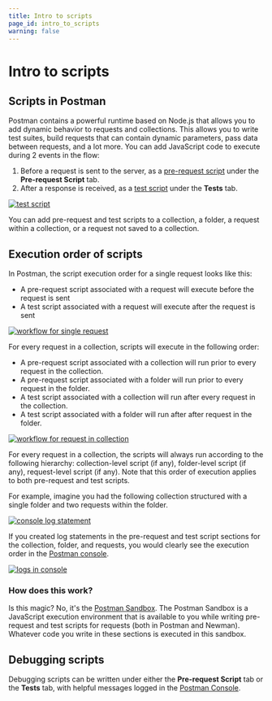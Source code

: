```yaml
---
title: Intro to scripts
page_id: intro_to_scripts
warning: false
---
```


# Intro to scripts

## Scripts in Postman

Postman contains a powerful runtime based on Node.js that allows you to add dynamic behavior to requests and collections. This allows you to write test suites, build requests that can contain dynamic parameters, pass data between requests, and a lot more. You can add JavaScript code to execute during 2 events in the flow:

1. Before a request is sent to the server, as a [pre-request script](/postman/scripts/pre_request_scripts.md) under the **Pre-request Script** tab.
2. After a response is received, as a [test script](/postman/scripts/test_scripts.md) under the **Tests** tab.

[![test script](https://s3.amazonaws.com/postman-static-getpostman-com/postman-docs/Test_script1.png)](https://s3.amazonaws.com/postman-static-getpostman-com/postman-docs/WS-randomScripts2.png)

You can add pre-request and test scripts to a collection, a folder, a request within a collection, or a request not saved to a collection.

## Execution order of scripts

In Postman, the script execution order for a single request looks like this:

* A pre-request script associated with a request will execute before the request is sent
* A test script associated with a request will execute after the request is sent

[![workflow for single request](https://s3.amazonaws.com/postman-static-getpostman-com/postman-docs/req-resp.png)](https://s3.amazonaws.com/postman-static-getpostman-com/postman-docs/req-resp.png)

For every request in a collection, scripts will execute in the following order:

* A pre-request script associated with a collection will run prior to every request in the collection.
* A pre-request script associated with a folder will run prior to every request in the folder.
* A test script associated with a collection will run after every request in the collection.
* A test script associated with a folder will run after after request in the folder.

[![workflow for request in collection](https://s3.amazonaws.com/postman-static-getpostman-com/postman-docs/execOrder.png)](https://s3.amazonaws.com/postman-static-getpostman-com/postman-docs/execOrder.png)

For every request in a collection, the scripts will always run according to the following hierarchy: collection-level script \(if any\), folder-level script \(if any\), request-level script \(if any\). Note that this order of execution applies to both pre-request and test scripts.

For example, imagine you had the following collection structured with a single folder and two requests within the folder.

[![console log statement](https://s3.amazonaws.com/postman-static-getpostman-com/postman-docs/Test_script2.png)](https://s3.amazonaws.com/postman-static-getpostman-com/postman-docs/WS-console-log-statement.png)

If you created log statements in the pre-request and test script sections for the collection, folder, and requests, you would clearly see the execution order in the [Postman console](https://github.com/kaustavdm/postman-docs-test/tree/b9c2cefa916197b408de633b2ecb1d256acf0a06/docs/postman/sending_api_requests/debugging_and_logs/README.md#network-calls-with-postman-console).

[![logs in console](https://s3.amazonaws.com/postman-static-getpostman-com/postman-docs/logs-in-console.png)](https://s3.amazonaws.com/postman-static-getpostman-com/postman-docs/logs-in-console.png)

### How does this work?

Is this magic? No, it's the [Postman Sandbox](/postman/scripts/postman_sandbox.md). The Postman Sandbox is a JavaScript execution environment that is available to you while writing pre-request and test scripts for requests \(both in Postman and Newman\). Whatever code you write in these sections is executed in this sandbox.

## Debugging scripts

Debugging scripts can be written under either the **Pre-request Script** tab or the **Tests** tab, with helpful messages logged in the [Postman Console](/postman/sending_api_requests/debugging_and_logs.md).


